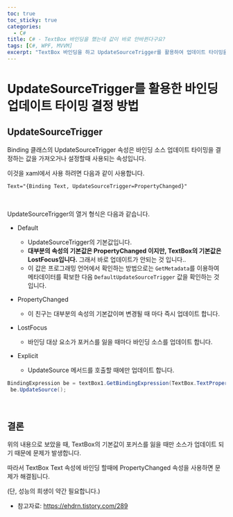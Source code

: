 ```yaml
---
toc: true
toc_sticky: true
categories:
  - C#
title: C# - TextBox 바인딩을 했는데 값이 바로 안바뀐다구요?
tags: [C#, WPF, MVVM]
excerpt: "TextBox 바인딩을 하고 UpdateSourceTrigger를 활용하여 업데이트 타이밍을 지정해주어야 합니다."
---
```


# UpdateSourceTrigger를 활용한 바인딩 업데이트 타이밍 결정 방법

## UpdateSourceTrigger

Binding 클래스의 UpdateSourceTrigger 속성은 바인딩 소스 업데이트 타이밍을 결정하는 값을 가져오거나 설정할때 사용되는 속성입니다.

이것을 xaml에서 사용 하려면 다음과 같이 사용합니다.

```xml
Text="{Binding Text, UpdateSourceTrigger=PropertyChanged}" 
```

<br>

UpdateSourceTrigger의 열거 형식은 다음과 같습니다.

- Default
    - UpdateSourceTrigger의 기본값입니다.  
    - **대부분의 속성의 기본값은 PropertyChanged 이지만, TextBox의 기본값은 LostFocus입니다.** 그래서 바로 업데이트가 안되는 것 입니다..
    - 이 값은 프로그래밍 언어에서 확인하는 방법으로는 `GetMetadata`를 이용하여 메타데이터를 확보한 다음 `DefaultUpdateSourceTrigger` 값을 확인하는 것 입니다.

- PropertyChanged
    - 이 친구는 대부분의 속성의 기본값이며 변경될 때 마다 즉시 업데이트 합니다.

- LostFocus
    - 바인딩 대상 요소가 포커스를 잃을 때마다 바인딩 소스를 업데이트 합니다.

- Explicit
    - UpdateSource 메서드를 호출할 때에만 업데이트 합니다.

```c#
BindingExpression be = textBox1.GetBindingExpression(TextBox.TextProperty);
 be.UpdateSource();
```

<br>

## 결론

위의 내용으로 보았을 때, TextBox의 기본값이 포커스를 잃을 때만 소스가 업데이트 되기 때문에 문제가 발생합니다.

따라서  TextBox Text 속성에 바인딩 할때에 PropertyChanged 속성을 사용하면 문제가 해결됩니다.

(단, 성능의 희생이 약간 필요합니다.)

- 참고자료: <https://ehdrn.tistory.com/289>
